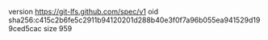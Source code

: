 version https://git-lfs.github.com/spec/v1
oid sha256:c415c2b6fe5c2911b94120201d288b40e3f0f7a96b055ea941529d199ced5cac
size 959
